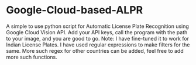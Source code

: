 # Google-Cloud-based-ALPR
A simple to use python script for Automatic License Plate Recognition using Google Cloud Vision API.
Add your API keys, call the program with the path to your image, and you are good to go. 
Note: I have fine-tuned it to work for Indian License Plates. I have used regular expressions to make filters for the same. More such regex for other countries can be added, feel free to add more such functions.

